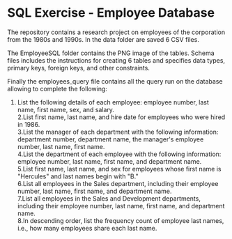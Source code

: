 <h1>SQL Exercise - Employee Database</h1>

The repository contains a research project on employees of the corporation from the 1980s and 1990s.
In the data folder are saved 6 CSV files.

The EmployeeSQL folder contains the PNG image of the tables.
Schema files includes the instructions for creating 6 tables and specifies data types, primary keys, foreign keys, and other constraints.

Finally the employees_query file contains all the query run on the database allowing to complete the following:
1. List the following details of each employee: employee number, last name, first name, sex, and salary.<br>
2.List first name, last name, and hire date for employees who were hired in 1986.<br>
3.List the manager of each department with the following information: department number, department name, the manager's employee number, last name, first name.<br>
4.List the department of each employee with the following information: employee number, last name, first name, and department name.<br>
5.List first name, last name, and sex for employees whose first name is "Hercules" and last names begin with "B."<br>
6.List all employees in the Sales department, including their employee number, last name, first name, and department name.<br>
7.List all employees in the Sales and Development departments, including their employee number, last name, first name, and department name.<br>
8.In descending order, list the frequency count of employee last names, i.e., how many employees share each last name.
